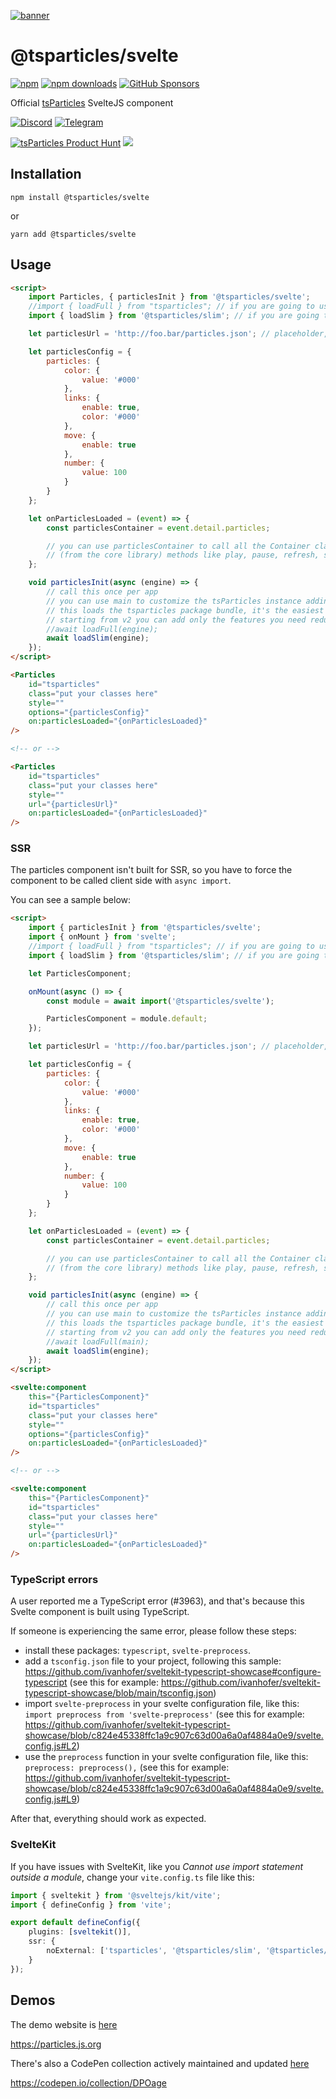 [![banner](https://particles.js.org/images/banner3.png)](https://particles.js.org)

# @tsparticles/svelte

[![npm](https://img.shields.io/npm/v/@tsparticles/svelte)](https://www.npmjs.com/package/@tsparticles/svelte) [![npm downloads](https://img.shields.io/npm/dm/@tsparticles/svelte)](https://www.npmjs.com/package/@tsparticles/svelte) [![GitHub Sponsors](https://img.shields.io/github/sponsors/matteobruni)](https://github.com/sponsors/matteobruni)

Official [tsParticles](https://github.com/matteobruni/tsparticles) SvelteJS component

[![Discord](https://particles.js.org/images/discord.png)](https://discord.gg/hACwv45Hme) [![Telegram](https://particles.js.org/images/telegram.png)](https://t.me/tsparticles)

[![tsParticles Product Hunt](https://api.producthunt.com/widgets/embed-image/v1/featured.svg?post_id=186113&theme=light)](https://www.producthunt.com/posts/tsparticles?utm_source=badge-featured&utm_medium=badge&utm_souce=badge-tsparticles") <a href="https://www.buymeacoffee.com/matteobruni"><img src="https://img.buymeacoffee.com/button-api/?text=Buy me a beer&emoji=🍺&slug=matteobruni&button_colour=5F7FFF&font_colour=ffffff&font_family=Arial&outline_colour=000000&coffee_colour=FFDD00"></a>

## Installation

```shell
npm install @tsparticles/svelte
```

or

```shell
yarn add @tsparticles/svelte
```

## Usage

```html
<script>
	import Particles, { particlesInit } from '@tsparticles/svelte';
	//import { loadFull } from "tsparticles"; // if you are going to use `loadFull`, install the "tsparticles" package too.
	import { loadSlim } from '@tsparticles/slim'; // if you are going to use `loadSlim`, install the "@tsparticles/slim" package too.

	let particlesUrl = 'http://foo.bar/particles.json'; // placeholder, replace it with a real url

	let particlesConfig = {
		particles: {
			color: {
				value: '#000'
			},
			links: {
				enable: true,
				color: '#000'
			},
			move: {
				enable: true
			},
			number: {
				value: 100
			}
		}
	};

	let onParticlesLoaded = (event) => {
		const particlesContainer = event.detail.particles;

		// you can use particlesContainer to call all the Container class
		// (from the core library) methods like play, pause, refresh, start, stop
	};

	void particlesInit(async (engine) => {
		// call this once per app
		// you can use main to customize the tsParticles instance adding presets or custom shapes
		// this loads the tsparticles package bundle, it's the easiest method for getting everything ready
		// starting from v2 you can add only the features you need reducing the bundle size
		//await loadFull(engine);
		await loadSlim(engine);
	});
</script>

<Particles
	id="tsparticles"
	class="put your classes here"
	style=""
	options="{particlesConfig}"
	on:particlesLoaded="{onParticlesLoaded}"
/>

<!-- or -->

<Particles
	id="tsparticles"
	class="put your classes here"
	style=""
	url="{particlesUrl}"
	on:particlesLoaded="{onParticlesLoaded}"
/>
```

### SSR

The particles component isn't built for SSR, so you have to force the component to be called client side
with `async import`.

You can see a sample below:

```html
<script>
	import { particlesInit } from '@tsparticles/svelte';
	import { onMount } from 'svelte';
	//import { loadFull } from "tsparticles"; // if you are going to use `loadFull`, install the "tsparticles" package too.
	import { loadSlim } from '@tsparticles/slim'; // if you are going to use `loadSlim`, install the "@tsparticles/slim" package too.

	let ParticlesComponent;

	onMount(async () => {
		const module = await import('@tsparticles/svelte');

		ParticlesComponent = module.default;
	});

	let particlesUrl = 'http://foo.bar/particles.json'; // placeholder, replace it with a real url

	let particlesConfig = {
		particles: {
			color: {
				value: '#000'
			},
			links: {
				enable: true,
				color: '#000'
			},
			move: {
				enable: true
			},
			number: {
				value: 100
			}
		}
	};

	let onParticlesLoaded = (event) => {
		const particlesContainer = event.detail.particles;

		// you can use particlesContainer to call all the Container class
		// (from the core library) methods like play, pause, refresh, start, stop
	};

	void particlesInit(async (engine) => {
		// call this once per app
		// you can use main to customize the tsParticles instance adding presets or custom shapes
		// this loads the tsparticles package bundle, it's the easiest method for getting everything ready
		// starting from v2 you can add only the features you need reducing the bundle size
		//await loadFull(main);
		await loadSlim(engine);
	});
</script>

<svelte:component
	this="{ParticlesComponent}"
	id="tsparticles"
	class="put your classes here"
	style=""
	options="{particlesConfig}"
	on:particlesLoaded="{onParticlesLoaded}"
/>

<!-- or -->

<svelte:component
	this="{ParticlesComponent}"
	id="tsparticles"
	class="put your classes here"
	style=""
	url="{particlesUrl}"
	on:particlesLoaded="{onParticlesLoaded}"
/>
```

### TypeScript errors

A user reported me a TypeScript error (#3963), and that's because this Svelte component is built using TypeScript.

If someone is experiencing the same error, please follow these steps:

- install these packages: `typescript`, `svelte-preprocess`.
- add a `tsconfig.json` file to your project, following this sample: <https://github.com/ivanhofer/sveltekit-typescript-showcase#configure-typescript> (see this for example: <https://github.com/ivanhofer/sveltekit-typescript-showcase/blob/main/tsconfig.json>)
- import `svelte-preprocess` in your svelte configuration file, like this: `import preprocess from 'svelte-preprocess'` (see this for example: <https://github.com/ivanhofer/sveltekit-typescript-showcase/blob/c824e45338ffc1a9c907c63d00a6a0af4884a0e9/svelte.config.js#L2>)
- use the `preprocess` function in your svelte configuration file, like this: `preprocess: preprocess(),` (see this for example: <https://github.com/ivanhofer/sveltekit-typescript-showcase/blob/c824e45338ffc1a9c907c63d00a6a0af4884a0e9/svelte.config.js#L9>)

After that, everything should work as expected.

### SvelteKit

If you have issues with SvelteKit, like you _Cannot use import statement outside a module_, change your `vite.config.ts` file like this:

```ts
import { sveltekit } from '@sveltejs/kit/vite';
import { defineConfig } from 'vite';

export default defineConfig({
	plugins: [sveltekit()],
	ssr: {
		noExternal: ['tsparticles', '@tsparticles/slim', '@tsparticles/engine', '@tsparticles/svelte'] // add all tsparticles libraries here, they're not made for SSR, they're client only
	}
});
```

## Demos

The demo website is [here](https://particles.js.org)

<https://particles.js.org>

There's also a CodePen collection actively maintained and updated [here](https://codepen.io/collection/DPOage)

<https://codepen.io/collection/DPOage>
